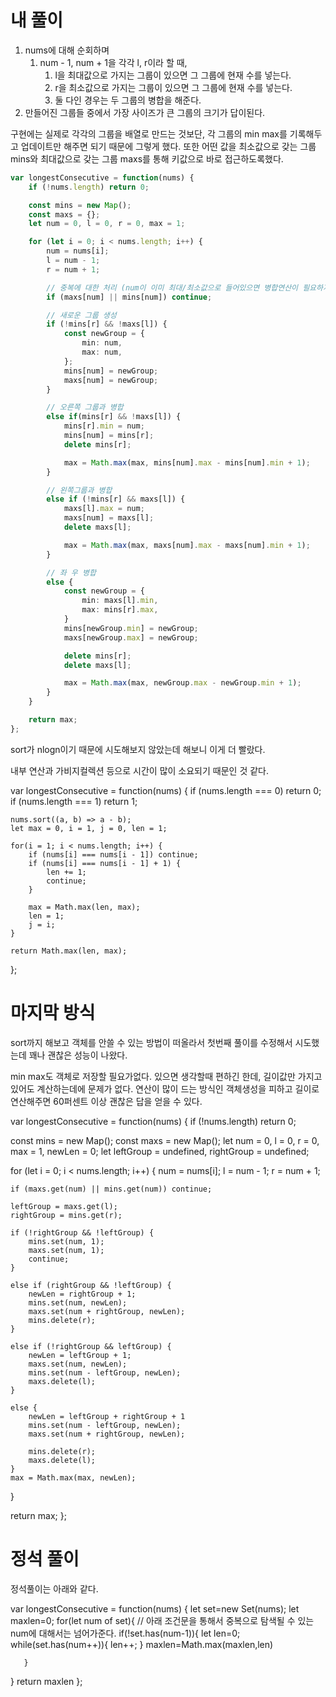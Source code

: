 # 내 풀이

1. nums에 대해 순회하며
   1. num - 1, num + 1을 각각 l, r이라 할 때,
      1. l을 최대값으로 가지는 그룹이 있으면 그 그룹에 현재 수를 넣는다.
      2. r을 최소값으로 가지는 그룹이 있으면 그 그룹에 현재 수를 넣는다.
      3. 둘 다인 경우는 두 그룹의 병합을 해준다.
2. 만들어진 그룹들 중에서 가장 사이즈가 큰 그룹의 크기가 답이된다.

구현에는 실제로 각각의 그룹을 배열로 만드는 것보단, 각 그룹의 min max를 기록해두고 업데이트만 해주면 되기 때문에 그렇게 했다.
또한 어떤 값을 최소값으로 갖는 그룹 mins와 최대값으로 갖는 그룹 maxs를 통해 키값으로 바로 접근하도록했다.

```ts
var longestConsecutive = function(nums) {
    if (!nums.length) return 0;

    const mins = new Map();
    const maxs = {};
    let num = 0, l = 0, r = 0, max = 1;

    for (let i = 0; i < nums.length; i++) {
        num = nums[i];
        l = num - 1;
        r = num + 1;

        // 중복에 대한 처리 (num이 이미 최대/최소값으로 들어있으면 병합연산이 필요하지가 않다.)
        if (maxs[num] || mins[num]) continue;

        // 새로운 그룹 생성
        if (!mins[r] && !maxs[l]) {
            const newGroup = {
                min: num,
                max: num,
            };
            mins[num] = newGroup;
            maxs[num] = newGroup;
        }

        // 오른쪽 그룹과 병합
        else if(mins[r] && !maxs[l]) {
            mins[r].min = num;
            mins[num] = mins[r];
            delete mins[r];

            max = Math.max(max, mins[num].max - mins[num].min + 1);
        }

        // 왼쪽그룹과 병합
        else if (!mins[r] && maxs[l]) { 
            maxs[l].max = num;
            maxs[num] = maxs[l];
            delete maxs[l];

            max = Math.max(max, maxs[num].max - maxs[num].min + 1);
        }

        // 좌 우 병합
        else {
            const newGroup = {
                min: maxs[l].min,
                max: mins[r].max,
            }
            mins[newGroup.min] = newGroup;
            maxs[newGroup.max] = newGroup;

            delete mins[r];
            delete maxs[l];

            max = Math.max(max, newGroup.max - newGroup.min + 1);
        }
    }

    return max;
};
```


sort가 nlogn이기 때문에 시도해보지 않았는데 해보니 이게 더 빨랐다.

내부 연산과 가비지컬렉션 등으로 시간이 많이 소요되기 때문인 것 같다.

var longestConsecutive = function(nums) {
    if (nums.length === 0) return 0;
    if (nums.length === 1) return 1;
    
    nums.sort((a, b) => a - b);
    let max = 0, i = 1, j = 0, len = 1;

    for(i = 1; i < nums.length; i++) {
        if (nums[i] === nums[i - 1]) continue;
        if (nums[i] === nums[i - 1] + 1) {
            len += 1;
            continue;
        }

        max = Math.max(len, max);
        len = 1;
        j = i;
    }

    return Math.max(len, max);
};

# 마지막 방식

sort까지 해보고 객체를 안쓸 수 있는 방법이 떠올라서 첫번째 풀이를 수정해서 시도했는데 꽤나 괜찮은 성능이 나왔다.

min max도 객체로 저장할 필요가없다. 있으면 생각할때 편하긴 한데, 길이값만 가지고 있어도 계산하는데에 문제가 없다.
연산이 많이 드는 방식인 객체생성을 피하고 길이로 연산해주면 60퍼센트 이상 괜찮은 답을 얻을 수 있다.

var longestConsecutive = function(nums) {
  if (!nums.length) return 0;

  const mins = new Map();
  const maxs = new Map();
  let num = 0, l = 0, r = 0, max = 1, newLen = 0;
  let leftGroup = undefined, rightGroup = undefined;

  for (let i = 0; i < nums.length; i++) {
    num = nums[i];
    l = num - 1;
    r = num + 1;

    if (maxs.get(num) || mins.get(num)) continue;

    leftGroup = maxs.get(l);
    rightGroup = mins.get(r);

    if (!rightGroup && !leftGroup) {
        mins.set(num, 1);
        maxs.set(num, 1);
        continue;
    }

    else if (rightGroup && !leftGroup) {
        newLen = rightGroup + 1;
        mins.set(num, newLen);
        maxs.set(num + rightGroup, newLen);
        mins.delete(r);
    }

    else if (!rightGroup && leftGroup) {
        newLen = leftGroup + 1;
        maxs.set(num, newLen);
        mins.set(num - leftGroup, newLen);
        maxs.delete(l);
    }

    else {
        newLen = leftGroup + rightGroup + 1
        mins.set(num - leftGroup, newLen);
        maxs.set(num + rightGroup, newLen);

        mins.delete(r);
        maxs.delete(l);
    }
    max = Math.max(max, newLen);
  }

  return max;
};



# 정석 풀이
정석풀이는 아래와 같다.

var longestConsecutive = function(nums) {
   let set=new Set(nums);
   let maxlen=0;
   for(let num of set){
        // 아래 조건문을 통해서 중복으로 탐색될 수 있는 num에 대해서는 넘어가준다.
       if(!set.has(num-1)){
            let len=0;
            while(set.has(num++)){
                len++;
            }
            maxlen=Math.max(maxlen,len)

       }
   }
   return maxlen
};
